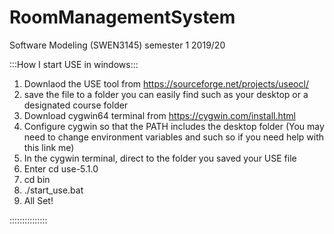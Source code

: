 # RoomManagementSystem
Software Modeling (SWEN3145) semester 1 2019/20

:::How I start USE in windows:::

1) Downlaod the USE tool from https://sourceforge.net/projects/useocl/
2) save the file to a folder you can easily find such as your desktop or a designated course folder
3) Download cygwin64 terminal from https://cygwin.com/install.html
4) Configure cygwin so that the PATH includes the desktop folder (You may need to change environment variables and such so if you need help with this link me)
5) In the cygwin terminal, direct to the folder you saved your USE file
5) Enter cd use-5.1.0 
6) cd bin
7) ./start_use.bat
8) All Set!

:::::::::::::::
